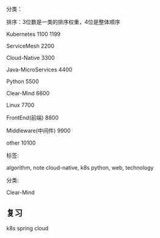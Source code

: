 
分类：  

排序：3位数是一类的排序权重，4位是整体顺序

Kubernetes 1100  1199

ServiceMesh 2200

Cloud-Native 3300

Java-MicroServices 4400

Python 5500

Clear-Mind 6600

Linux 7700

FrontEnd(前端) 8800

Middleware(中间件) 9900

other 10100

标签:

algorithm, note
cloud-native, k8s
python, web, technology

分类:

Clear-Mind





## 复习

k8s spring cloud